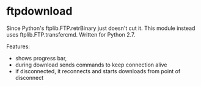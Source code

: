 ftpdownload
===========

Since Python's ftplib.FTP.retrBinary just doesn't cut it.
This module instead uses ftplib.FTP.transfercmd.
Written for Python 2.7.

Features:
- shows progress bar,
- during download sends commands to keep connection alive
- if disconnected, it reconnects and starts downloads from point of disconnect

